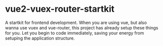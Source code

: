 # vue2-vuex-router-startkit

A startkit for frontend development. 
When you are using vue, but also wanna use vuex and vue-router, this project has already setup these things for you. Let you begin to code immediately, saving your energy from setuping the application structure.
